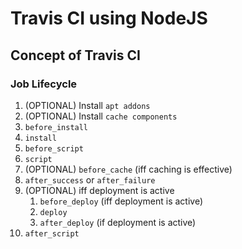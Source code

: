 # Travis CI using NodeJS

## Concept of Travis CI

### Job Lifecycle

1. (OPTIONAL) Install `apt addons`
1. (OPTIONAL) Install `cache components`
1. `before_install`
1. `install`
1. `before_script`
1. `script`
1. (OPTIONAL) `before_cache` (iff caching is effective)
1. `after_success` or `after_failure`
1. (OPTIONAL) iff deployment is active
   1. `before_deploy` (iff deployment is active)
   1. `deploy`
   1. `after_deploy` (if deployment is active)
1. `after_script`
